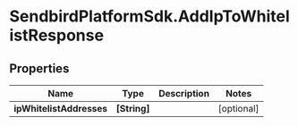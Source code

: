 # SendbirdPlatformSdk.AddIpToWhitelistResponse

## Properties

Name | Type | Description | Notes
------------ | ------------- | ------------- | -------------
**ipWhitelistAddresses** | **[String]** |  | [optional] 


